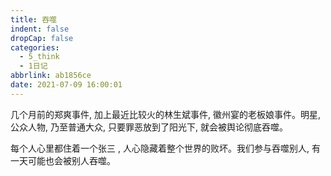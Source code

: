 ```yaml
---
title: 吞噬
indent: false
dropCap: false
categories:
  - 5_think
  - 1日记
abbrlink: ab1856ce
date: 2021-07-09 16:00:01
---
```


几个月前的郑爽事件, 加上最近比较火的林生斌事件, 徽州宴的老板娘事件。明星, 公众人物, 乃至普通大众, 只要罪恶放到了阳光下, 就会被舆论彻底吞噬。

每个人心里都住着一个张三 , 人心隐藏着整个世界的败坏。我们参与吞噬别人, 有一天可能也会被别人吞噬。
